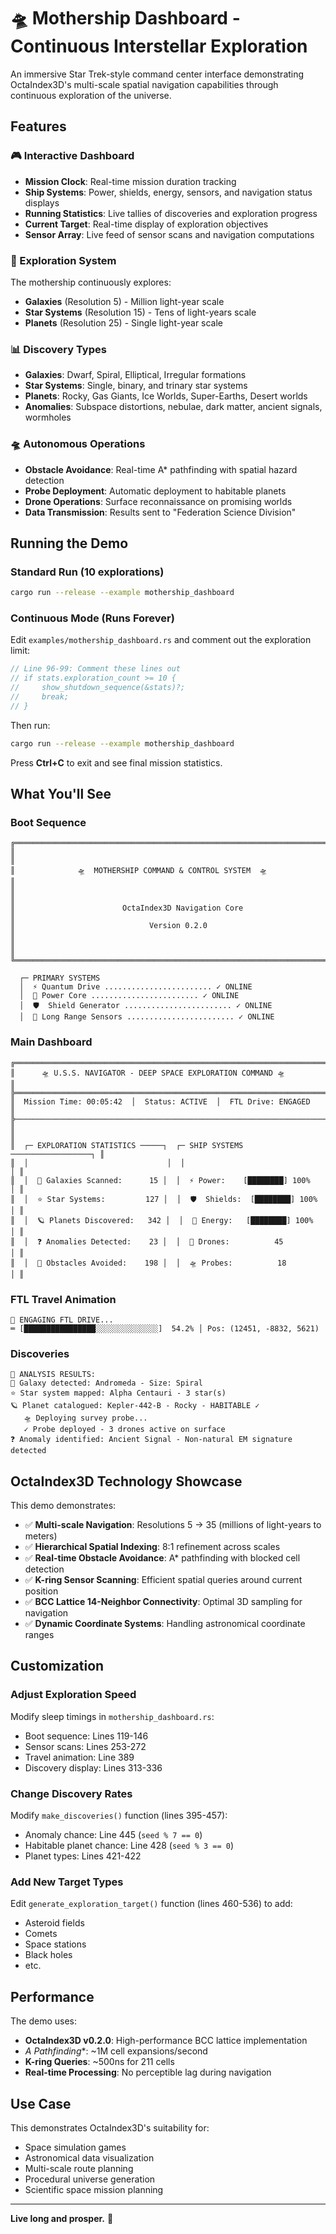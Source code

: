 # 🛸 Mothership Dashboard - Continuous Interstellar Exploration

An immersive Star Trek-style command center interface demonstrating OctaIndex3D's multi-scale spatial navigation capabilities through continuous exploration of the universe.

## Features

### 🎮 Interactive Dashboard
- **Mission Clock**: Real-time mission duration tracking
- **Ship Systems**: Power, shields, energy, sensors, and navigation status displays
- **Running Statistics**: Live tallies of discoveries and exploration progress
- **Current Target**: Real-time display of exploration objectives
- **Sensor Array**: Live feed of sensor scans and navigation computations

### 🌌 Exploration System
The mothership continuously explores:
- **Galaxies** (Resolution 5) - Million light-year scale
- **Star Systems** (Resolution 15) - Tens of light-years scale
- **Planets** (Resolution 25) - Single light-year scale

### 📊 Discovery Types
- **Galaxies**: Dwarf, Spiral, Elliptical, Irregular formations
- **Star Systems**: Single, binary, and trinary star systems
- **Planets**: Rocky, Gas Giants, Ice Worlds, Super-Earths, Desert worlds
- **Anomalies**: Subspace distortions, nebulae, dark matter, ancient signals, wormholes

### 🛸 Autonomous Operations
- **Obstacle Avoidance**: Real-time A* pathfinding with spatial hazard detection
- **Probe Deployment**: Automatic deployment to habitable planets
- **Drone Operations**: Surface reconnaissance on promising worlds
- **Data Transmission**: Results sent to "Federation Science Division"

## Running the Demo

### Standard Run (10 explorations)
```bash
cargo run --release --example mothership_dashboard
```

### Continuous Mode (Runs Forever)
Edit `examples/mothership_dashboard.rs` and comment out the exploration limit:

```rust
// Line 96-99: Comment these lines out
// if stats.exploration_count >= 10 {
//     show_shutdown_sequence(&stats)?;
//     break;
// }
```

Then run:
```bash
cargo run --release --example mothership_dashboard
```

Press **Ctrl+C** to exit and see final mission statistics.

## What You'll See

### Boot Sequence
```
╔═══════════════════════════════════════════════════════════════════════════╗
║                                                                           ║
║              🛸  MOTHERSHIP COMMAND & CONTROL SYSTEM  🛸                 ║
║                                                                           ║
║                        OctaIndex3D Navigation Core                        ║
║                              Version 0.2.0                                ║
║                                                                           ║
╚═══════════════════════════════════════════════════════════════════════════╝

  ┌─ PRIMARY SYSTEMS
  │  ⚡ Quantum Drive ........................ ✓ ONLINE
  │  🔋 Power Core ........................ ✓ ONLINE
  │  🛡️  Shield Generator ........................ ✓ ONLINE
  │  📡 Long Range Sensors ........................ ✓ ONLINE
```

### Main Dashboard
```
╔══════════════════════════════════════════════════════════════════════════╗
║      🛸 U.S.S. NAVIGATOR - DEEP SPACE EXPLORATION COMMAND 🛸             ║
╠══════════════════════════════════════════════════════════════════════════╣
║  Mission Time: 00:05:42  │  Status: ACTIVE  │  FTL Drive: ENGAGED       ║
╠──────────────────────────────────────────────────────────────────────────╣
║                                                                          ║
║  ┌─ EXPLORATION STATISTICS ─────┐  ┌─ SHIP SYSTEMS ──────────────────┐ ║
║  │                               │  │                                  │ ║
║  │  🌌 Galaxies Scanned:      15 │  │  ⚡ Power:    [████████] 100%   │ ║
║  │  ⭐ Star Systems:         127 │  │  🛡️  Shields:  [████████] 100%   │ ║
║  │  🪐 Planets Discovered:   342 │  │  🔋 Energy:   [████████] 100%   │ ║
║  │  ❓ Anomalies Detected:    23 │  │  🤖 Drones:          45          │ ║
║  │  🚧 Obstacles Avoided:    198 │  │  🛸 Probes:          18          │ ║
```

### FTL Travel Animation
```
🚀 ENGAGING FTL DRIVE...
═ [████████████████░░░░░░░░░░░░░░]  54.2% │ Pos: (12451, -8832, 5621)
```

### Discoveries
```
🔬 ANALYSIS RESULTS:
🌌 Galaxy detected: Andromeda - Size: Spiral
⭐ Star system mapped: Alpha Centauri - 3 star(s)
🪐 Planet catalogued: Kepler-442-B - Rocky - HABITABLE ✓
   🛸 Deploying survey probe...
   ✓ Probe deployed - 3 drones active on surface
❓ Anomaly identified: Ancient Signal - Non-natural EM signature detected
```

## OctaIndex3D Technology Showcase

This demo demonstrates:
- ✅ **Multi-scale Navigation**: Resolutions 5 → 35 (millions of light-years to meters)
- ✅ **Hierarchical Spatial Indexing**: 8:1 refinement across scales
- ✅ **Real-time Obstacle Avoidance**: A* pathfinding with blocked cell detection
- ✅ **K-ring Sensor Scanning**: Efficient spatial queries around current position
- ✅ **BCC Lattice 14-Neighbor Connectivity**: Optimal 3D sampling for navigation
- ✅ **Dynamic Coordinate Systems**: Handling astronomical coordinate ranges

## Customization

### Adjust Exploration Speed
Modify sleep timings in `mothership_dashboard.rs`:
- Boot sequence: Lines 119-146
- Sensor scans: Lines 253-272
- Travel animation: Line 389
- Discovery display: Lines 313-336

### Change Discovery Rates
Modify `make_discoveries()` function (lines 395-457):
- Anomaly chance: Line 445 (`seed % 7 == 0`)
- Habitable planet chance: Line 428 (`seed % 3 == 0`)
- Planet types: Lines 421-422

### Add New Target Types
Edit `generate_exploration_target()` function (lines 460-536) to add:
- Asteroid fields
- Comets
- Space stations
- Black holes
- etc.

## Performance

The demo uses:
- **OctaIndex3D v0.2.0**: High-performance BCC lattice implementation
- **A* Pathfinding**: ~1M cell expansions/second
- **K-ring Queries**: ~500ns for 211 cells
- **Real-time Processing**: No perceptible lag during navigation

## Use Case

This demonstrates OctaIndex3D's suitability for:
- Space simulation games
- Astronomical data visualization
- Multi-scale route planning
- Procedural universe generation
- Scientific space mission planning

---

**Live long and prosper.** 🖖
